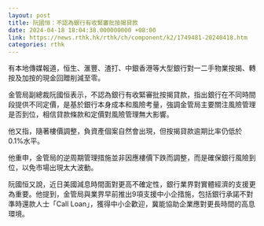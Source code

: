 ```yaml
---
layout: post
title: 阮國恒：不認為銀行有收緊審批按揭貸款
date: 2024-04-18 18:04:38.000000000 +08:00
link: https://news.rthk.hk/rthk/ch/component/k2/1749481-20240418.htm
categories: rthk
---
```


有本地傳媒報道，恒生、滙豐、渣打、中銀香港等大型銀行對一二手物業按揭、轉按及加按的現金回贈削減至零。

金管局副總裁阮國恒表示，不認為銀行有收緊審批按揭貸款，指出銀行在不同時間段提供不同定價，是基於銀行本身成本和風險考量，強調金管局主要關注風險管理是否到位，相信貸款條款和定價對風險管理無大影響。

他又指，隨著樓價調整，負資產個案自然會出現，但按揭貸款逾期比率仍低於0.1%水平。

他重申，金管局的逆周期管理措施並非因應樓價下跌而調整，而是確保銀行風險到位，以免市場出現太大波動。

阮國恒又說，近日美國減息時間面對更高不確定性，銀行業界對實體經濟的支援更為重要。他提到，金管局與業界早前推出9項支援中小企措施，包括銀行承諾不對準時還款人士「Call Loan」，獲得中小企歡迎，冀能協助企業應對更長時間的高息環境。

